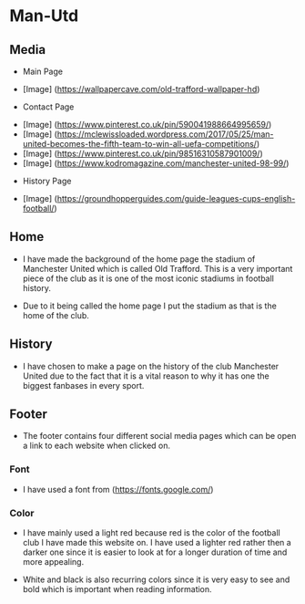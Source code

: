 # Man-Utd

## Media
+ Main Page
- [Image] (https://wallpapercave.com/old-trafford-wallpaper-hd)
+ Contact Page
- [Image] (https://www.pinterest.co.uk/pin/590041988664995659/)
- [Image] (https://mclewissloaded.wordpress.com/2017/05/25/man-united-becomes-the-fifth-team-to-win-all-uefa-competitions/)
- [Image] (https://www.pinterest.co.uk/pin/98516310587901009/)
- [Image] (https://www.kodromagazine.com/manchester-united-98-99/)
+ History Page
- [Image] (https://groundhopperguides.com/guide-leagues-cups-english-football/)

## Home

- I have made the background of the home page the stadium of Manchester United which is called Old Trafford. This is a very important piece of the club as it is one of the most iconic stadiums in football history. 

- Due to it being called the home page I put the stadium as that is the home of the club.

## History
- I have chosen to make a page on the history of the club Manchester United due to the fact that it is a vital reason to why it has one the biggest fanbases in every sport.

## Footer
- The footer contains four different social media pages which can be open a link to each website when clicked on.

### Font
- I have used a font from (https://fonts.google.com/)

### Color
- I have mainly used a light red because red is the color of the football club I have made this website on. I have used a lighter red rather then a darker one since it is easier to look at for a longer duration of time and more appealing.

- White and black is also recurring colors since it is very easy to see and bold which is important when reading information.
